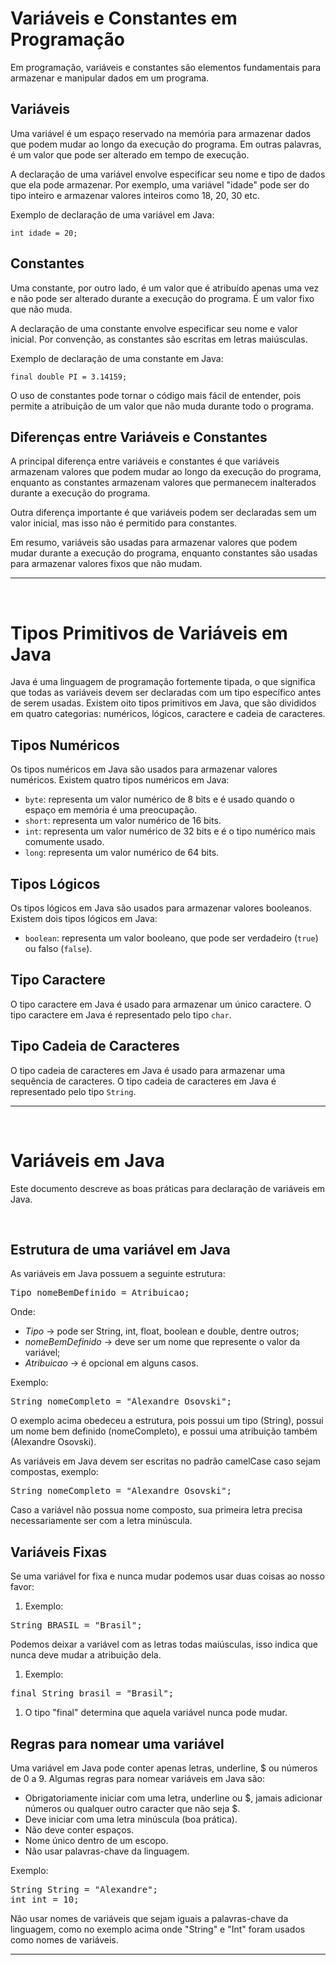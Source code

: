 <h1>Variáveis e Constantes em Programação</h1>
    <p>Em programação, variáveis e constantes são elementos fundamentais para armazenar e manipular dados em um programa.</p>
    <h2>Variáveis</h2>
    <p>Uma variável é um espaço reservado na memória para armazenar dados que podem mudar ao longo da execução do programa. Em outras palavras, é um valor que pode ser alterado em tempo de execução.</p>
    <p>A declaração de uma variável envolve especificar seu nome e tipo de dados que ela pode armazenar. Por exemplo, uma variável "idade" pode ser do tipo inteiro e armazenar valores inteiros como 18, 20, 30 etc.</p>
    <p>Exemplo de declaração de uma variável em Java:</p>
    <pre><code>int idade = 20;</code></pre>
    <h2>Constantes</h2>
    <p>Uma constante, por outro lado, é um valor que é atribuído apenas uma vez e não pode ser alterado durante a execução do programa. É um valor fixo que não muda.</p>
    <p>A declaração de uma constante envolve especificar seu nome e valor inicial. Por convenção, as constantes são escritas em letras maiúsculas.</p>
    <p>Exemplo de declaração de uma constante em Java:</p>
    <pre><code>final double PI = 3.14159;</code></pre>
    <p>O uso de constantes pode tornar o código mais fácil de entender, pois permite a atribuição de um valor que não muda durante todo o programa.</p>
    <h2>Diferenças entre Variáveis e Constantes</h2>
    <p>A principal diferença entre variáveis e constantes é que variáveis armazenam valores que podem mudar ao longo da execução do programa, enquanto as constantes armazenam valores que permanecem inalterados durante a execução do programa.</p>
    <p>Outra diferença importante é que variáveis podem ser declaradas sem um valor inicial, mas isso não é permitido para constantes.</p>
    <p>Em resumo, variáveis são usadas para armazenar valores que podem mudar durante a execução do programa, enquanto constantes são usadas para armazenar valores fixos que não mudam.</p>
<hr><br>

<h1>Tipos Primitivos de Variáveis em Java</h1>
<p>Java é uma linguagem de programação fortemente tipada, o que significa que todas as variáveis devem ser declaradas com um tipo específico antes de serem usadas. Existem oito tipos primitivos em Java, que são divididos em quatro categorias: numéricos, lógicos, caractere e cadeia de caracteres.</p>
<h2>Tipos Numéricos</h2>
<p>Os tipos numéricos em Java são usados para armazenar valores numéricos. Existem quatro tipos numéricos em Java:</p>
<ul>
    <li><code>byte</code>: representa um valor numérico de 8 bits e é usado quando o espaço em memória é uma preocupação.</li>
    <li><code>short</code>: representa um valor numérico de 16 bits.</li>
    <li><code>int</code>: representa um valor numérico de 32 bits e é o tipo numérico mais comumente usado.</li>
    <li><code>long</code>: representa um valor numérico de 64 bits.</li>
</ul>
<h2>Tipos Lógicos</h2>
<p>Os tipos lógicos em Java são usados para armazenar valores booleanos. Existem dois tipos lógicos em Java:</p>
<ul>
    <li><code>boolean</code>: representa um valor booleano, que pode ser verdadeiro (<code>true</code>) ou falso (<code>false</code>).</li>
</ul>
<h2>Tipo Caractere</h2>
<p>O tipo caractere em Java é usado para armazenar um único caractere. O tipo caractere em Java é representado pelo tipo <code>char</code>.</p>
<h2>Tipo Cadeia de Caracteres</h2>
<p>O tipo cadeia de caracteres em Java é usado para armazenar uma sequência de caracteres. O tipo cadeia de caracteres em Java é representado pelo tipo <code>String</code>.</p>

<hr><br>


<h1>Variáveis em Java</h1>
<p>Este documento descreve as boas práticas para declaração de variáveis em Java.</p>
<br>

<h2>Estrutura de uma variável em Java</h2>
<p>As variáveis em Java possuem a seguinte estrutura:</p>

<pre>
Tipo nomeBemDefinido = Atribuicao;
</pre>

<p>Onde:</p>
<ul>
<li><em>Tipo</em> -> pode ser String, int, float, boolean e double, dentre outros;</li>
<li><em>nomeBemDefinido</em> -> deve ser um nome que represente o valor da variável;</li>
<li><em>Atribuicao</em> -> é opcional em alguns casos.</li>
</ul>

<p>Exemplo:</p>

<pre>
String nomeCompleto = "Alexandre Osovski";
</pre>

<p>O exemplo acima obedeceu a estrutura, pois possui um tipo (String), possui um nome bem definido (nomeCompleto), e possui uma atribuição também (Alexandre Osovski).</p>

<p>As variáveis em Java devem ser escritas no padrão camelCase caso sejam compostas, exemplo:</p>

<pre>
String nomeCompleto = "Alexandre Osovski";
</pre>

<p>Caso a variável não possua nome composto, sua primeira letra precisa necessariamente ser com a letra minúscula.</p>

<h2>Variáveis Fixas</h2>
<p>Se uma variável for fixa e nunca mudar podemos usar duas coisas ao nosso favor:</p>

<ol>
<li>Exemplo:</li>
</ol>
<pre>
String BRASIL = "Brasil";
</pre>

<p>Podemos deixar a variável com as letras todas maiúsculas, isso indica que nunca deve mudar a atribuição dela.</p>
<ol>
<li>Exemplo:</li>
</ol>
<pre>
final String brasil = "Brasil";
</pre>
<ol>
<li>O tipo "final" determina que aquela variável nunca pode mudar.</li>
</ol>

<h2>Regras para nomear uma variável</h2>
<p>Uma variável em Java pode conter apenas letras, underline, $ ou números de 0 a 9. Algumas regras para nomear variáveis em Java são:</p>

<ul>
<li>Obrigatoriamente iniciar com uma letra, underline ou $, jamais adicionar números ou qualquer outro caracter que não seja $.</li>
<li>Deve iniciar com uma letra minúscula (boa prática).</li>
<li>Não deve conter espaços.</li>
<li>Nome único dentro de um escopo.</li>
<li>Não usar palavras-chave da linguagem.</li>
</ul>

<p>Exemplo:</p>

<pre>
String String = "Alexandre";
int int = 10;
</pre>

<p>Não usar nomes de variáveis que sejam iguais a palavras-chave da linguagem, como no exemplo acima onde "String" e "Int" foram usados como nomes de variáveis.</p>
<hr><br>
